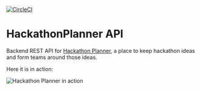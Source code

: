 [![CircleCI](https://circleci.com/gh/hakant/HackathonPlannerAPI.svg?style=svg)](https://circleci.com/gh/hakant/HackathonPlannerAPI)

# HackathonPlanner API
Backend REST API for [Hackathon Planner](https://github.com/hakant/HackathonPlanner), a place to keep hackathon ideas and form teams around those ideas.

Here it is in action:

![Hackathon Planner in action](http://www.hakantuncer.com/assets/Online_Quiz_Game/HackathonPlanner_Final.gif)




